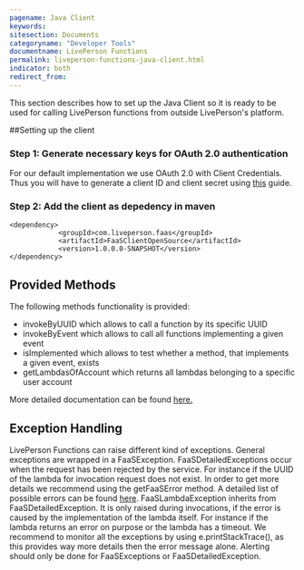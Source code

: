 ```yaml
---
pagename: Java Client
keywords:
sitesection: Documents
categoryname: "Developer Tools"
documentname: LivePerson Functions
permalink: liveperson-functions-java-client.html
indicator: both
redirect_from:
---
```


This section describes how to set up the Java Client so it is ready to be used for calling LivePerson functions from outside LivePerson's platform.

##Setting up the client
### Step 1: Generate necessary keys for OAuth 2.0 authentication

For our default implementation we use OAuth 2.0 with Client Credentials. Thus you will have to generate a client ID and client secret using [this](https://developers.liveperson.com/liveperson-functions-external-invocations-client-credentials.html) guide.

### Step 2: Add the client as depedency in maven

```
<dependency>
            <groupId>com.liveperson.faas</groupId>
            <artifactId>FaaSClientOpenSource</artifactId>
            <version>1.0.0.0-SNAPSHOT</version>
</dependency>
```

## Provided Methods

The following methods functionality is provided:
*   invokeByUUID which allows to call a function by its specific UUID
*   invokeByEvent which allows to call all functions implementing a given event
*   isImplemented which allows to test whether a method, that implements a given event, exists
*   getLambdasOfAccount which returns all lambdas belonging to a specific user account

More detailed documentation can be found [here.](https://lpgithub.dev.lprnd.net/RnD-Mannheim/faas-client/tree/feature/open-source)


## Exception Handling

LivePerson Functions can raise different kind of exceptions. General exceptions are wrapped in a FaaSException. 
FaaSDetailedExceptions occur when the request has been rejected by the service. 
For instance if the UUID of the lambda for invocation request does not exist. 
In order to get more details we recommend using the getFaaSError method. 
A detailed list of possible errors can be found [here](https://liveperson-functions-error-codes.html). FaaSLambdaException inherits from FaaSDetailedException. 
It is only raised during invocations, if the error is caused by the implementation of the lambda itself. 
For instance if the lambda returns an error on purpose or the lambda has a timeout. 
We recommend to monitor all the exceptions by using e.printStackTrace(), as this provides way more details then the error message alone. 
Alerting should only be done for FaaSExceptions or FaaSDetailedException.

